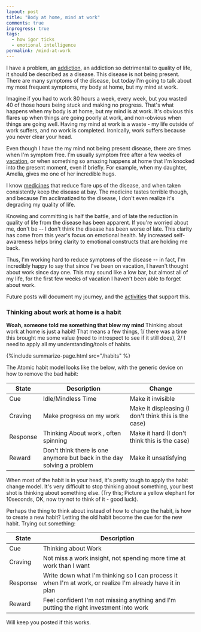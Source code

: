 ```yaml
---
layout: post
title: "Body at home, mind at work"
comments: true
inprogress: true
tags:
  - how igor ticks
  - emotional intelligence
permalink: /mind-at-work
---
```


I have a problem, an [addiction](/addiction), an addiction so detrimental to quality of life, it should be described as a disease. This disease is not being present. There are many symptoms of the disease, but today I'm going to talk about my most frequent symptoms, my body at home, but my mind at work.

Imagine if you had to work 80 hours a week, every week, but you wasted 40 of those hours being stuck and making no progress. That's what happens when my body is at home, but my mind is at work. It's obvious this flares up when things are going poorly at work, and non-obvious when things are going well. Having my mind at work is a waste - my life outside of work suffers, and no work is completed. Ironically, work suffers because you never clear your head.

Even though I have the my mind not being present disease, there are times when I'm symptom free. I'm usually symptom free after a few weeks of [vacation](/time-off), or when something so amazing happens at home that I'm knocked into the present moment, even if briefly. For example, when my daughter, Amelia, gives me one of her incredible hugs.

I know [medicines](/emotional-health) that reduce flare ups of the disease, and when taken consistently keep the disease at bay. The medicine tastes terrible though, and because I'm acclimatized to the disease, I don't even realize it's degrading my quality of life.

Knowing and committing is half the battle, and of late the reduction in quality of life from the disease has been apparent. If you're worried about me, don't be -- I don't think the disease has been worse of late. This clarity has come from this year's focus on emotional health. My increased self-awareness helps bring clarity to emotional constructs that are holding me back.

Thus, I'm working hard to reduce symptoms of the disease -- in fact, I'm incredibly happy to say that since I've been on vacation, I haven't thought about work since day one. This may sound like a low bar, but almost all of my life, for the first few weeks of vacation I haven't been able to forget about work.

Future posts will document my journey, and the [activities](/emotional-health) that support this.

### Thinking about work at home is a habit

**Woah, someone told me something that blew my mind** Thinking about work at home is just a habit! That means a few things, 1/ there was a time this brought me some value (need to introspect to see if it still does), 2/ I need to apply all my understanding/tools of habits.

{%include summarize-page.html src="/habits" %}

The Atomic habit model looks like the below, with the generic device on how to remove the bad habit:

| State    | Description                                                            | Change                                               |
| -------- | ---------------------------------------------------------------------- | ---------------------------------------------------- |
| Cue      | Idle/Mindless Time                                                     | Make it invisible                                    |
| Craving  | Make progress on my work                                               | Make it displeasing (I don't think this is the case) |
| Response | Thinking About work , often spinning                                   | Make it hard (I don't think this is the case)        |
| Reward   | Don't think there is one anymore but back in the day solving a problem | Make it unsatisfying                                 |

When most of the habit is in your head, it's pretty tough to apply the habit change model. It's very difficult to stop thinking about something, your best shot is thinking about something else. (Try this; Picture a yellow elephant for 10seconds, OK, now try not to think of it - good luck).

Perhaps the thing to think about instead of how to change the habit, is how to create a new habit? Letting the old habit become the cue for the new habit. Trying out something:

| State    | Description                                                                                               |
| -------- | --------------------------------------------------------------------------------------------------------- |
| Cue      | Thinking about Work                                                                                       |
| Craving  | Not miss a work insight, not spending more time at work than I want                                       |
| Response | Write down what I'm thinking so I can process it when I'm at work, or realize I'm already have it in plan |
| Reward   | Feel confident I'm not missing anything and I'm putting the right investment into work                    |

Will keep you posted if this works.
